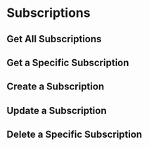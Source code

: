# Subscriptions

## Get All Subscriptions

## Get a Specific Subscription

## Create a Subscription

## Update a Subscription

## Delete a Specific Subscription
